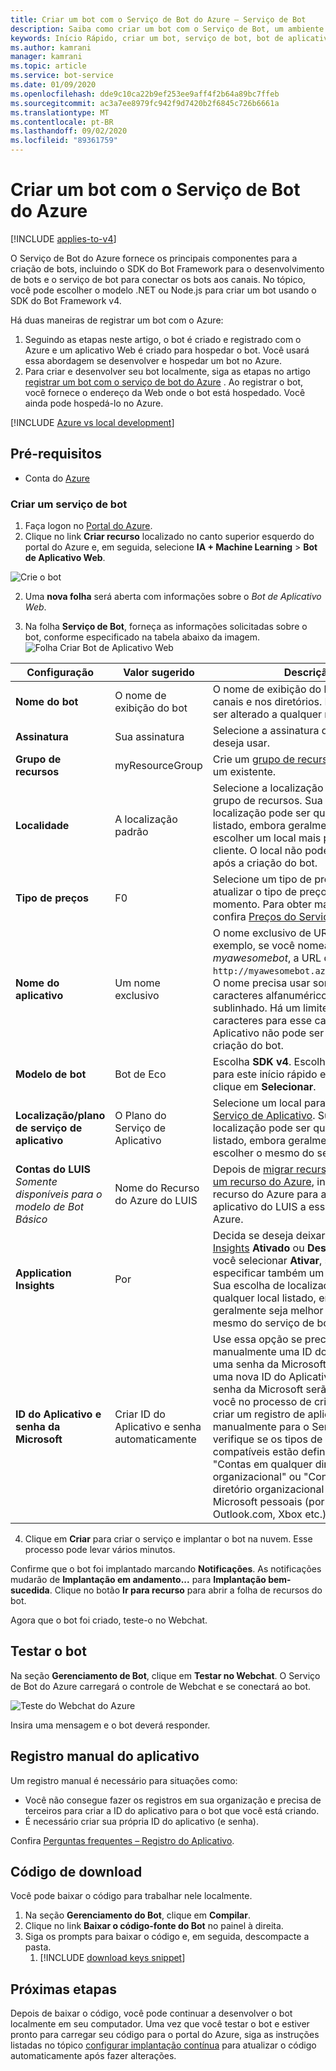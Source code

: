 ```yaml
---
title: Criar um bot com o Serviço de Bot do Azure – Serviço de Bot
description: Saiba como criar um bot com o Serviço de Bot, um ambiente de desenvolvimento de bot integrado e dedicado.
keywords: Início Rápido, criar um bot, serviço de bot, bot de aplicativo Web
ms.author: kamrani
manager: kamrani
ms.topic: article
ms.service: bot-service
ms.date: 01/09/2020
ms.openlocfilehash: dde9c10ca22b9ef253ee9aff4f2b64a89bc7ffeb
ms.sourcegitcommit: ac3a7ee8979fc942f9d7420b2f6845c726b6661a
ms.translationtype: MT
ms.contentlocale: pt-BR
ms.lasthandoff: 09/02/2020
ms.locfileid: "89361759"
---
```

# <a name="create-a-bot-with-azure-bot-service"></a>Criar um bot com o Serviço de Bot do Azure

[!INCLUDE [applies-to-v4](../includes/applies-to.md)]

O Serviço de Bot do Azure fornece os principais componentes para a criação de bots, incluindo o SDK do Bot Framework para o desenvolvimento de bots e o serviço de bot para conectar os bots aos canais. No tópico, você pode escolher o modelo .NET ou Node.js para criar um bot usando o SDK do Bot Framework v4.

Há duas maneiras de registrar um bot com o Azure:

1. Seguindo as etapas neste artigo, o bot é criado e registrado com o Azure e um aplicativo Web é criado para hospedar o bot. Você usará essa abordagem se desenvolver e hospedar um bot no Azure.
1. Para criar e desenvolver seu bot localmente, siga as etapas no artigo [registrar um bot com o serviço de bot do Azure](~/bot-service-quickstart-registration.md) . Ao registrar o bot, você fornece o endereço da Web onde o bot está hospedado. Você ainda pode hospedá-lo no Azure.

[!INCLUDE [Azure vs local development](~/includes/snippet-quickstart-paths.md)]

## <a name="prerequisites"></a>Pré-requisitos

- Conta do [Azure](https://portal.azure.com)

### <a name="create-a-new-bot-service"></a>Criar um serviço de bot

1. Faça logon no [Portal do Azure](https://portal.azure.com/).
1. Clique no link **Criar recurso** localizado no canto superior esquerdo do portal do Azure e, em seguida, selecione **IA + Machine Learning** > **Bot de Aplicativo Web**.

![Crie o bot](../media/azure-bot-quickstarts/abs-create-blade.png)

2. Uma **nova folha** será aberta com informações sobre o *Bot de Aplicativo Web*.

3. Na folha **Serviço de Bot**, forneça as informações solicitadas sobre o bot, conforme especificado na tabela abaixo da imagem.  <br/>
 ![Folha Criar Bot de Aplicativo Web](../media/azure-bot-quickstarts/sdk-create-bot-service-blade.png)

 | Configuração | Valor sugerido | Descrição |
 | ---- | ---- | ---- |
 | **Nome do bot** | O nome de exibição do bot | O nome de exibição do bot exibido nos canais e nos diretórios. Esse nome pode ser alterado a qualquer momento. |
 | **Assinatura** | Sua assinatura | Selecione a assinatura do Azure que deseja usar. |
 | **Grupo de recursos** | myResourceGroup | Crie um [grupo de recursos](/azure/azure-resource-manager/resource-group-overview#resource-groups) ou escolha um existente. |
 | **Localidade** | A localização padrão | Selecione a localização geográfica do grupo de recursos. Sua escolha de localização pode ser qualquer local listado, embora geralmente seja melhor escolher um local mais próximo ao cliente. O local não pode ser alterado após a criação do bot. |
 | **Tipo de preços** | F0 | Selecione um tipo de preço. Você pode atualizar o tipo de preço a qualquer momento. Para obter mais informações, confira [Preços do Serviço de Bot](https://azure.microsoft.com/pricing/details/bot-service/). |
 | **Nome do aplicativo** | Um nome exclusivo | O nome exclusivo de URL do bot. Por exemplo, se você nomear o bot *myawesomebot*, a URL do bot será `http://myawesomebot.azurewebsites.net`. O nome precisa usar somente caracteres alfanuméricos e de sublinhado. Há um limite de 35 caracteres para esse campo. O nome do Aplicativo não pode ser alterado após a criação do bot. |
 | **Modelo de bot** | Bot de Eco | Escolha **SDK v4**. Escolha C# ou Node.js para este início rápido e, em seguida, clique em **Selecionar**.
 | **Localização/plano de serviço de aplicativo** | O Plano do Serviço de Aplicativo  | Selecione um local para o [Plano do Serviço de Aplicativo](https://azure.microsoft.com/pricing/details/app-service/plans/). Sua escolha de localização pode ser qualquer local listado, embora geralmente seja melhor escolher o mesmo do serviço de bot. |
 | **Contas do LUIS** _Somente disponíveis para o modelo de Bot Básico_ | Nome do Recurso do Azure do LUIS | Depois de [migrar recursos do LUIS para um recurso do Azure](https://docs.microsoft.com/azure/cognitive-services/luis/luis-migration-authoring), insira o nome do recurso do Azure para associar esse aplicativo do LUIS a esse recurso do Azure.
 | **Application Insights** | Por | Decida se deseja deixar o [Application Insights](/bot-framework/bot-service-manage-analytics) **Ativado** ou **Desativado**. Se você selecionar **Ativar**, será preciso especificar também um local regional. Sua escolha de localização pode ser qualquer local listado, embora geralmente seja melhor escolher o mesmo do serviço de bot. |
 | **ID do Aplicativo e senha da Microsoft** | Criar ID do Aplicativo e senha automaticamente | Use essa opção se precisar inserir manualmente uma ID do Aplicativo e uma senha da Microsoft. Caso contrário, uma nova ID do Aplicativo e uma nova senha da Microsoft serão criados para você no processo de criação de bot. Ao criar um registro de aplicativo manualmente para o Serviço de Bot, verifique se os tipos de conta compatíveis estão definidos como "Contas em qualquer diretório organizacional" ou "Contas em qualquer diretório organizacional e contas Microsoft pessoais (por exemplo, Outlook.com, Xbox etc.)" |

4. Clique em **Criar** para criar o serviço e implantar o bot na nuvem. Esse processo pode levar vários minutos.

Confirme que o bot foi implantado marcando **Notificações**. As notificações mudarão de **Implantação em andamento...** para **Implantação bem-sucedida**. Clique no botão **Ir para recurso** para abrir a folha de recursos do bot.

Agora que o bot foi criado, teste-o no Webchat.

## <a name="test-the-bot"></a>Testar o bot
Na seção **Gerenciamento de Bot**, clique em **Testar no Webchat**. O Serviço de Bot do Azure carregará o controle de Webchat e se conectará ao bot.

![Teste do Webchat do Azure](../media/azure-bot-quickstarts/azure-webchat-test.png)

Insira uma mensagem e o bot deverá responder.

## <a name="manual-app-registration"></a>Registro manual do aplicativo

Um registro manual é necessário para situações como:

- Você não consegue fazer os registros em sua organização e precisa de terceiros para criar a ID do aplicativo para o bot que você está criando.
- É necessário criar sua própria ID do aplicativo (e senha).

Confira [Perguntas frequentes – Registro do Aplicativo](~/bot-service-resources-faq-azure.md#how-do-i-create-my-own-app-registration).


## <a name="download-code"></a>Código de download
Você pode baixar o código para trabalhar nele localmente.
1. Na seção **Gerenciamento do Bot**, clique em **Compilar**.
1. Clique no link **Baixar o código-fonte do Bot** no painel à direita.
1. Siga os prompts para baixar o código e, em seguida, descompacte a pasta.
    1. [!INCLUDE [download keys snippet](../includes/snippet-abs-key-download.md)]

## <a name="next-steps"></a>Próximas etapas
Depois de baixar o código, você pode continuar a desenvolver o bot localmente em seu computador. Uma vez que você testar o bot e estiver pronto para carregar seu código para o portal do Azure, siga as instruções listadas no tópico [configurar implantação contínua](../bot-service-build-continuous-deployment.md) para atualizar o código automaticamente após fazer alterações.
